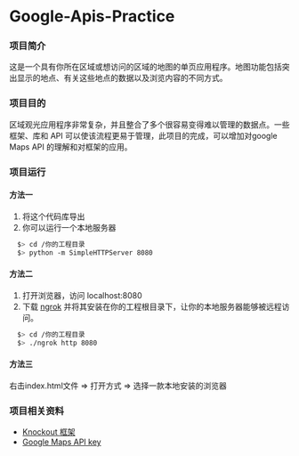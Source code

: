 # Google-Apis-Practice

### 项目简介

这是一个具有你所在区域或想访问的区域的地图的单页应用程序。地图功能包括突出显示的地点、有关这些地点的数据以及浏览内容的不同方式。

### 项目目的

区域观光应用程序非常复杂，并且整合了多个很容易变得难以管理的数据点。一些框架、库和 API 可以使该流程更易于管理，此项目的完成，可以增加对google Maps API
的理解和对框架的应用。

### 项目运行

#### 方法一

1. 将这个代码库导出
2. 你可以运行一个本地服务器

```bash
  $> cd /你的工程目录
  $> python -m SimpleHTTPServer 8080
```
#### 方法二

1. 打开浏览器，访问 localhost:8080
2. 下载 [ngrok](https://ngrok.com/) 并将其安装在你的工程根目录下，让你的本地服务器能够被远程访问。

``` bash
  $> cd /你的工程目录
  $> ./ngrok http 8080
```
#### 方法三

右击index.html文件 => 打开方式 => 选择一款本地安装的浏览器



### 项目相关资料
* [Knockout 框架](http://knockoutjs.com/)
* [ Google Maps API key](https://developers.google.com/maps/documentation/javascript/get-api-key)
